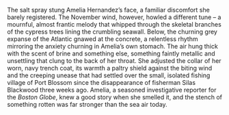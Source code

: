 The salt spray stung Amelia Hernandez’s face, a familiar discomfort she barely registered.  The November wind, however, howled a different tune – a mournful, almost frantic melody that whipped through the skeletal branches of the cypress trees lining the crumbling seawall.  Below, the churning grey expanse of the Atlantic gnawed at the concrete, a relentless rhythm mirroring the anxiety churning in Amelia’s own stomach. The air hung thick with the scent of brine and something else, something faintly metallic and unsettling that clung to the back of her throat.  She adjusted the collar of her worn, navy trench coat, its warmth a paltry shield against the biting wind and the creeping unease that had settled over the small, isolated fishing village of Port Blossom since the disappearance of fisherman Silas Blackwood three weeks ago.  Amelia, a seasoned investigative reporter for the *Boston Globe*, knew a good story when she smelled it, and the stench of something rotten was far stronger than the sea air today.
